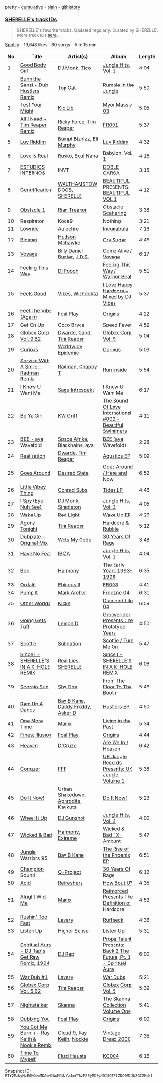 pretty - [cumulative](/playlists/cumulative/37i9dQZF1DX8NzAadCccWE.md) - [plain](/playlists/plain/37i9dQZF1DX8NzAadCccWE) - [githistory](https://github.githistory.xyz/mackorone/spotify-playlist-archive/blob/main/playlists/plain/37i9dQZF1DX8NzAadCccWE)

### [SHERELLE's track IDs](https://open.spotify.com/playlist/37i9dQZF1DX8NzAadCccWE)

> SHERELLE's favorite tracks\. Updated regularly\. Curated by SHERELLE\. More track IDs <a href="spotify:genre:track\_id">here</a>.

[Spotify](https://open.spotify.com/user/spotify) - 19,648 likes - 60 songs - 5 hr 15 min

| No. | Title | Artist(s) | Album | Length |
|---|---|---|---|---|
| 1 | [Good Body Girl](https://open.spotify.com/track/2C6nDoiBjH2sgCfMNZFVSB) | [DJ Monk](https://open.spotify.com/artist/6oUWm82IRnDedDipHEbOIc), [Tico](https://open.spotify.com/artist/3xBrGPbGEKYId0B662DYFd) | [Jungle Hits, Vol\. 1](https://open.spotify.com/album/6ajFWIR0zVPWu3cBj68B4z) | 4:04 |
| 2 | [Bunn the Sensi \- Dub Hustlers Remix](https://open.spotify.com/track/5rwaFjD2ctbrsvh8tFP4cM) | [Top Cat](https://open.spotify.com/artist/3QR3QV1qQuTpcy1DIqOw9j) | [Rumble in the Jungle](https://open.spotify.com/album/5mucViTQhpvARXs9UCcHeg) | 5:50 |
| 3 | [Test Your Might](https://open.spotify.com/track/5YCmKr1PC6eGwmLgKE6G8a) | [Kid Lib](https://open.spotify.com/artist/2PT0dZa1yzFBrkp8U1UTKW) | [Myor Massiv 03](https://open.spotify.com/album/1I9fl55cl5Z9YU0eWTMEkc) | 5:05 |
| 4 | [All I Need \- Tim Reaper Remix](https://open.spotify.com/track/6X8q0hqfcQ1unCs3T9l804) | [Ricky Force](https://open.spotify.com/artist/64ZyN9aDMKH9vVG3z78Y4x), [Tim Reaper](https://open.spotify.com/artist/03KZUWKQujlCcgEdcrkvWd) | [FR001](https://open.spotify.com/album/60ydbeDJvT8xBFfIH6ISjP) | 5:37 |
| 5 | [Luv Riddim](https://open.spotify.com/track/5LYfO0Guw5mmmpsaKsmIEu) | [Bumpi Biznizz](https://open.spotify.com/artist/67YJXdsm176LyMYrv3AxZ3), [Ell Murphy](https://open.spotify.com/artist/4r0F1gbqeQsaPg5d2nm5EJ) | [Luv Riddim](https://open.spotify.com/album/196dbMjcsfnxSvIN7gKa1e) | 4:32 |
| 6 | [Love Is Real](https://open.spotify.com/track/7bI27xMlA3wamlDk4kvVWz) | [Rusko](https://open.spotify.com/artist/4BTcOR2hEQZQQL5AMo5u10), [Soul Nana](https://open.spotify.com/artist/0cS0neWJt38rrXAibihMt9) | [Babylon, Vol\. 1](https://open.spotify.com/album/2CNQ67P0mbL0ZECsESspO3) | 4:18 |
| 7 | [ESTUDIOS INTERNOS](https://open.spotify.com/track/6uAu4MKpeASDrdcJSLl49l) | [INVT](https://open.spotify.com/artist/7iS41tYQBUyJsZYcxCse0D) | [DOBLE CARGA](https://open.spotify.com/album/07uCsXYSpGNlEiVQE3BwQ8) | 3:15 |
| 8 | [Gentrification](https://open.spotify.com/track/05YJ8kmnxQTk9zsjujOHlm) | [WALTHAMSTOW DOGS](https://open.spotify.com/artist/0IQS3ENeRlhRwg0VB307MI), [SHERELLE](https://open.spotify.com/artist/2TFDQkQ7LahhuwL9p7R6MO) | [BEAUTIFUL PRESENTS: BEAUTIFUL VOL 1](https://open.spotify.com/album/7vxquNykZOqoSU3MR7UJ0G) | 4:12 |
| 9 | [Obstacle 1](https://open.spotify.com/track/1ANLA4HyfVMui5MPjwstXU) | [Rian Treanor](https://open.spotify.com/artist/6un6trkuuP46AZM0kkY8Yx) | [Obstacle Scattering](https://open.spotify.com/album/6githYTrl857l9544L4Us9) | 3:38 |
| 10 | [Respirator](https://open.spotify.com/track/4wZJvvWhngLb3znKI6HjQQ) | [Kode9](https://open.spotify.com/artist/5Z3GyWBvJZgJ35TS0cmXll) | [Nothing](https://open.spotify.com/album/3dCuwosZxBe3wR3ANpeeIY) | 3:21 |
| 11 | [Lowride](https://open.spotify.com/track/7gu3aKNbBq2nSWMhybCfBf) | [Autechre](https://open.spotify.com/artist/6WH1V41LwGDGmlPUhSZLHO) | [Incunabula](https://open.spotify.com/album/4KROnLN6Didp0F97RXaW7a) | 7:16 |
| 12 | [Bicstan](https://open.spotify.com/track/0ijKkR37HK5zOX2hm5bOqv) | [Hudson Mohawke](https://open.spotify.com/artist/6olWbKW2VLhFCHfOi0iEDb) | [Cry Sugar](https://open.spotify.com/album/5YoNp5U9MsUvXsTWhVhEFU) | 4:45 |
| 13 | [Voyage](https://open.spotify.com/track/2ey1cWp7qa2jQxiEDJYxWz) | [Billy Daniel Bunter](https://open.spotify.com/artist/0pGeeHbb2hxsDdIUFW3ci2), [J.D.S.](https://open.spotify.com/artist/45tt1ppWRmjWBeajPqAzzD) | [Come Alive / Voyage](https://open.spotify.com/album/0HkbpVVffMn9ZGG74ogQhs) | 6:17 |
| 14 | [Feeling This Way](https://open.spotify.com/track/2Y3uvMGCVqm4QUC2Fhv1kh) | [Dj Pooch](https://open.spotify.com/artist/05l2hjuRxhIWivfZHO02N8) | [Feeling This Way / Warrior Beat](https://open.spotify.com/album/45a7jVZiYfUmpPdNekv8YP) | 5:51 |
| 15 | [Feels Good](https://open.spotify.com/track/2KERBLhMrcKroTcq9yAubu) | [Vibes](https://open.spotify.com/artist/2hGxXtwh5MSCnweuvSx6um), [Wishdokta](https://open.spotify.com/artist/553sMBQTQMtuUkDhfKiOcz) | [I Love Happy Hardcore – Mixed by DJ Vibes](https://open.spotify.com/album/7j91HlvrfutI0ntwMTEpDM) | 5:37 |
| 16 | [Feel The Vibe \(Again\)](https://open.spotify.com/track/1WVhOYMnetboL007LBZhRA) | [Foul Play](https://open.spotify.com/artist/67FRYUfxVqKOrS3x4emvL8) | [Origins](https://open.spotify.com/album/3KqzGukJ8XRU1r2l8e5p8m) | 4:22 |
| 17 | [Get On Up](https://open.spotify.com/track/0pQ0qCy8KaqPtofeAoWCu3) | [Coco Bryce](https://open.spotify.com/artist/08hjAM9XAD28O0nWVKmlx5) | [Speed Fever](https://open.spotify.com/album/739IxNiV1KuJvgUcTelUiR) | 4:59 |
| 18 | [Globex Corp Vol\. 9 B2](https://open.spotify.com/track/2UcN0KNmCRzV7q6NwIRYdR) | [Dwarde](https://open.spotify.com/artist/6Yj4KzTFxItt3bGK9DuX4O), [Gand](https://open.spotify.com/artist/5cVweP6HdTfUGUNA2yYny5), [Tim Reaper](https://open.spotify.com/artist/03KZUWKQujlCcgEdcrkvWd) | [Globex Corp, Vol\. 9](https://open.spotify.com/album/7bsXcAMitL5NC9eLCLwmu5) | 5:04 |
| 19 | [Curious](https://open.spotify.com/track/2TGkKM8S62hUHEWPxH2Sn6) | [Worldwide Epidemic](https://open.spotify.com/artist/2xd5tjEKK14G1tJu5xA6ol) | [Curious](https://open.spotify.com/album/0dNukbDeEk0vbqNYylYUtI) | 5:03 |
| 20 | [Service With A Smile \- Radman Remix](https://open.spotify.com/track/5bIzrah5IqE9XmBG92dJRN) | [Radman](https://open.spotify.com/artist/5rZTk1nGYLyhYLvh7i3Lef), [Chappy T](https://open.spotify.com/artist/5i7GqXwdnZbqDsPJ43LyDw) | [Run Inside](https://open.spotify.com/album/1tdzvKoCJYGTgb87za8M1Z) | 5:54 |
| 21 | [I Know U Want Me](https://open.spotify.com/track/3f5JKreS5eBaq8rMiJHhM7) | [Sage Introspekt](https://open.spotify.com/artist/4ekpVu17mXNnTLJ61iow2T) | [I Know U Want Me](https://open.spotify.com/album/4VZfMYJ3lQ6M9ntcCDIgSA) | 6:17 |
| 22 | [Be Ya Girl](https://open.spotify.com/track/2SYtKPPZGyObiLe2XrqEfY) | [KW Griff](https://open.spotify.com/artist/0c93ipDYZUvYQEKgAs1Vfu) | [The Sound Of Love International \#002 \- Beautiful Swimmers](https://open.spotify.com/album/2cxbgAp9U7ZubuZ2ygijXk) | 4:11 |
| 23 | [B£E \- aya Wavefold](https://open.spotify.com/track/47CXMS5mAERppoCxdK7bGH) | [Space Afrika](https://open.spotify.com/artist/6cU1HCzqStKzT3NUuaaCO5), [Blackhaine](https://open.spotify.com/artist/5YUsQAApp3PLKOyhdyKPw5), [aya](https://open.spotify.com/artist/0NKaRcyqHnynkv7UMsOhEH) | [B£E \(aya Wavefold\)](https://open.spotify.com/album/0baiyt3lJLUE1kLJalEi4T) | 2:28 |
| 24 | [Realisation](https://open.spotify.com/track/7DXSEcGyBfgzsgWbwwBVa9) | [Dwarde](https://open.spotify.com/artist/6Yj4KzTFxItt3bGK9DuX4O), [Tim Reaper](https://open.spotify.com/artist/03KZUWKQujlCcgEdcrkvWd) | [Aquatics EP](https://open.spotify.com/album/5zk5ayP8jzOhJdRQkgJMJf) | 5:09 |
| 25 | [Goes Around](https://open.spotify.com/track/5a4Y4TnykqvnKOnKv78Of1) | [Desired State](https://open.spotify.com/artist/0RTQBPcao3QGythpPmZrgQ) | [Goes Around / Here and Now](https://open.spotify.com/album/2BFf0lXitRqKcE3puBHKa3) | 6:52 |
| 26 | [Little Vibey Thing](https://open.spotify.com/track/2ESLxzqj6HB6QGdCoEJbNK) | [Conrad Subs](https://open.spotify.com/artist/62Vn4DolLwSkkSS4fEXKLH) | [Tides LP](https://open.spotify.com/album/5UVRNQrXNRJz8P4VJIpdOW) | 4:46 |
| 27 | [I Spy \(Eye Nuh See\)](https://open.spotify.com/track/31YL7wkXKNCMhSycK8dQcN) | [DJ Monk](https://open.spotify.com/artist/6oUWm82IRnDedDipHEbOIc), [Simpleton](https://open.spotify.com/artist/6a9dRIQdjTzO1aSa5aHfDM) | [Jungle Hits, Vol\. 2](https://open.spotify.com/album/5cUKFvWH5OENoGjbry6pQO) | 4:05 |
| 28 | [Wake Up](https://open.spotify.com/track/0JPiYS3idnjyTKKWtNv8tr) | [Red Light](https://open.spotify.com/artist/4ndHkMtVrpNSGBSIvARx76) | [Wake Up EP](https://open.spotify.com/album/4mKShYqjGJouuGOD98NcsS) | 4:26 |
| 29 | [Agony Tonight](https://open.spotify.com/track/6Q5WxKtTkDf76pfXvE4lGc) | [Tim Reaper](https://open.spotify.com/artist/03KZUWKQujlCcgEdcrkvWd) | [Hardcore & Rubble](https://open.spotify.com/album/5OM5pbNlmjuSWptvSMfs9s) | 5:12 |
| 30 | [Dubplate \- Original Mix](https://open.spotify.com/track/2frRwm6fcru9Ba7MeHbaV4) | [Wots My Code](https://open.spotify.com/artist/2oyVj5zi616mZj2od6LSsV) | [30 Years Of Rage](https://open.spotify.com/album/23jTvoFSWLKhfS8BWIm12x) | 3:48 |
| 31 | [Have No Fear](https://open.spotify.com/track/5XDRlQHJ2q96asIslCEV0f) | [IBIZA](https://open.spotify.com/artist/2gOi46TSDBDLUmmuswG2on) | [Jungle Hits, Vol\. 1](https://open.spotify.com/album/6ajFWIR0zVPWu3cBj68B4z) | 4:04 |
| 32 | [Boo](https://open.spotify.com/track/3a4DoAHjA7A9qD1vSl55RX) | [Harmony](https://open.spotify.com/artist/16gfjjn0IbPiW4oVu9iNA4) | [The Early Years 1993\-1996](https://open.spotify.com/album/539Fxf7Mv62713hvbLUzn2) | 6:35 |
| 33 | [Ordah!](https://open.spotify.com/track/0THQ1W902VBoeSZXzPba89) | [Phineus II](https://open.spotify.com/artist/1qLiuyjL0jMScZ07LxJpXY) | [FR003](https://open.spotify.com/album/6NYLAjH9kPng1CFbOzsE3v) | 4:41 |
| 34 | [Pump It](https://open.spotify.com/track/4JF7SVpoXcaD4NUZtS5XwG) | [Mark Archer](https://open.spotify.com/artist/3bwbfpfkk1D1cHy7XZ97vF) | [Frndzne 04](https://open.spotify.com/album/7rKqj6g0Tk3htSeHTWFCmt) | 6:31 |
| 35 | [Other Worlds](https://open.spotify.com/track/4I08sf0cJZx435iYj9juyO) | [Kloke](https://open.spotify.com/artist/2cggyYmdk2HP87tYGtw3La) | [Diamond Life 04](https://open.spotify.com/album/54CjOMsvK3Ml03WiPFrMiV) | 6:59 |
| 36 | [Going Gets Tuff](https://open.spotify.com/track/1lMyxSnENVhG4iB5OkqjtH) | [Lemon D](https://open.spotify.com/artist/4K5Dosv1aTGnVJzfv6QilI) | [Grooverider Presents The Prototype Years](https://open.spotify.com/album/7ewM0AVaBniZo7cGKssDBm) | 4:50 |
| 37 | [Scottie](https://open.spotify.com/track/359aCf1X4Htiq2e6LWKs5a) | [Subnation](https://open.spotify.com/artist/1xIJgirwQTZpOtv9q06hmq) | [Scottie / Turn Me On](https://open.spotify.com/album/4hEdA1sm2WQvCoN9nnpbQF) | 5:47 |
| 38 | [Since I \- SHERELLE'S IN A K\-HOLE REMIX](https://open.spotify.com/track/5jzmyt9P3x7HHczebllKLM) | [Real Lies](https://open.spotify.com/artist/1jucBaHU995Lf7ViACscFu), [SHERELLE](https://open.spotify.com/artist/2TFDQkQ7LahhuwL9p7R6MO) | [Since I \- SHERELLE'S IN A K\-HOLE REMIX](https://open.spotify.com/album/3JG4kvDxvkvHnFe0bIekM6) | 6:06 |
| 39 | [Scorpio Sun](https://open.spotify.com/track/10CRTxsoDvwgBygdKsyhQE) | [Shy One](https://open.spotify.com/artist/6FafP4LIlZnnYNacDoW7yZ) | [From The Floor To The Booth](https://open.spotify.com/album/2frqao7MHXrHmYrijCWlm0) | 5:46 |
| 40 | [Ram Up A Dance](https://open.spotify.com/track/0CD63QsyrrcNQ9Ux8GUgP4) | [Bay B Kane](https://open.spotify.com/artist/2bmPucDtmNJQiRlyn7nQqM), [Daddy Freddy](https://open.spotify.com/artist/1V6f3JOvc36EUWcIaTBlfD), [Asher D](https://open.spotify.com/artist/6YHM1vRoDQZuS7GLVx7qVO) | [Hustlers EP](https://open.spotify.com/album/1ahMDKPEfuHYawW28RcGMh) | 4:50 |
| 41 | [One More Time](https://open.spotify.com/track/4SVcVro7FaAJ67mjFKboyO) | [Manix](https://open.spotify.com/artist/3NxpC1snwKVakSDm2hLNsI) | [Living in the Past](https://open.spotify.com/album/2ffzDpla2bbc02h4ASeutu) | 5:34 |
| 42 | [Finest Illusion](https://open.spotify.com/track/2FrTV6h36FKjByFOFdSZmy) | [Foul Play](https://open.spotify.com/artist/67FRYUfxVqKOrS3x4emvL8) | [Origins](https://open.spotify.com/album/3KqzGukJ8XRU1r2l8e5p8m) | 4:44 |
| 43 | [Heaven](https://open.spotify.com/track/4FKnEmmpyPGHIu6uTKPP6E) | [D'Cruze](https://open.spotify.com/artist/5jTjgHoQanj6Mo3vNJk66S) | [Are We In / Heaven](https://open.spotify.com/album/2bcQq4LYnBmLSjZwMFTqFI) | 6:42 |
| 44 | [Conquer](https://open.spotify.com/track/3rFQLi6BE8wPGfYxIRXn4M) | [FFF](https://open.spotify.com/artist/1jR7PWJW17d3h2kEUqW0Tu) | [UK Jungle Records Presents: UK Jungle Volume 1](https://open.spotify.com/album/0Favz2IFiUl67RMzdAP7t6) | 5:38 |
| 45 | [Do It Now!](https://open.spotify.com/track/4WmssqakTOhIPKcPKpY87B) | [Urban Shakedown](https://open.spotify.com/artist/3h3XG3dDbh5MxIFyXNepCN), [Aphrodite](https://open.spotify.com/artist/1SsdsVIIKLUe54OsHzm5uQ), [Kaukuta](https://open.spotify.com/artist/3wL34iKauhbC3vwofcugqK) | [Do It Now!](https://open.spotify.com/album/1Sql9mxGB3z8SDdOVLlpZM) | 5:23 |
| 46 | [Wheel It Up](https://open.spotify.com/track/7iGjbUYFIp1VNTwqKf3iQg) | [DJ Gunshot](https://open.spotify.com/artist/7gOD9sEwuOQA03HyFL4ILW) | [Jungle Hits, Vol\. 2](https://open.spotify.com/album/5cUKFvWH5OENoGjbry6pQO) | 4:00 |
| 47 | [Wicked & Bad](https://open.spotify.com/track/68Wo1HxKNaO2FQ4vatHTXD) | [Harmony](https://open.spotify.com/artist/16gfjjn0IbPiW4oVu9iNA4), [Extreme](https://open.spotify.com/artist/4Z6JrXrOgYcQ9iDbO1iZRI) | [Wicked & Bad / X\-Amount](https://open.spotify.com/album/6h4sD3AWZmQtbx2VwL2k3H) | 5:47 |
| 48 | [Jungle Warriors 95](https://open.spotify.com/track/0Efs4tz8dVtMcpszu0sB19) | [Bay B Kane](https://open.spotify.com/artist/2bmPucDtmNJQiRlyn7nQqM) | [The Rise of the Phoenix EP](https://open.spotify.com/album/73Z2M75Fjkgx2E6OrvzsCl) | 6:51 |
| 49 | [Champion Sound](https://open.spotify.com/track/5HUlait8F98NnmUy8PoKA2) | [Q\-Project](https://open.spotify.com/artist/7mQbqurgWLowz9iumqdV3E) | [30 Years Of Rage](https://open.spotify.com/album/23jTvoFSWLKhfS8BWIm12x) | 6:12 |
| 50 | [Acid](https://open.spotify.com/track/6y4lj3z4beSuCJXLnVhI6e) | [Refreshers](https://open.spotify.com/artist/4cGp1DxvYloTMZiCnVcp2L) | [How Bout U?](https://open.spotify.com/album/3xEw2SoYXQ0lpGWNjdnMBh) | 4:35 |
| 51 | [Alright Wid Me](https://open.spotify.com/track/23uGz8o01ThulEQPZTLvM2) | [Manix](https://open.spotify.com/artist/3NxpC1snwKVakSDm2hLNsI) | [Reinforced Presents The Definition of Hardcore](https://open.spotify.com/album/0Ajwqb746Owv6ALnMWBiGI) | 4:53 |
| 52 | [Rushin' Too Fast](https://open.spotify.com/track/7F5cLHv0LcPDYMsBlOoMuI) | [Lavery](https://open.spotify.com/artist/0fK0hLAdC0LJDHiReWUAYU) | [Ruffneck](https://open.spotify.com/album/1LnAE21jZKRQMLYmM5wv0w) | 4:36 |
| 53 | [Listen Up](https://open.spotify.com/track/0XW53tZWV6kBjOfaVBMmlD) | [Higher Sense](https://open.spotify.com/artist/5x9yCuNNricWjVq4Qr2IRb) | [Listen Up](https://open.spotify.com/album/0KBPcTosFJ9gpgh559GvwG) | 5:31 |
| 54 | [Spiritual Aura \- DJ Rap's Get Raw Remix, 1994](https://open.spotify.com/track/4pc6AW5u6BJcKGnaUSCLwX) | [DJ Rap](https://open.spotify.com/artist/68AFCxLSHARThf2XIYwY46) | [Propa Talent Presents: Back 2 The Future, Pt\. 1 \- Spiritual Aura](https://open.spotify.com/album/75SbtmTdV4WAEYpcQH8vVD) | 6:00 |
| 55 | [War Dub \#1](https://open.spotify.com/track/73X6y84mtWYBw8zPHe2lGr) | [Lavery](https://open.spotify.com/artist/0fK0hLAdC0LJDHiReWUAYU) | [War Dubs](https://open.spotify.com/album/0FrEFew4BdAo8vV24T6x1M) | 5:21 |
| 56 | [Globex Corp Vol\. 5 B2](https://open.spotify.com/track/7mmhjlPfOlJlDgaD76uBZh) | [Tim Reaper](https://open.spotify.com/artist/03KZUWKQujlCcgEdcrkvWd) | [Globex Corp, Vol\. 5](https://open.spotify.com/album/2Ziv3KGQccckeVxjUsLdci) | 5:39 |
| 57 | [Nightstalker](https://open.spotify.com/track/5QPlRffigSWAaKE0JwPw3q) | [Skanna](https://open.spotify.com/artist/6h7y5SBkAAiL43dxJP5K5e) | [The Skanna Collection Volume One](https://open.spotify.com/album/4jLHrXtzON3Upz9raN8mOT) | 5:41 |
| 58 | [Dubbing You](https://open.spotify.com/track/7otaDsi4MfMgnd0OsAnVut) | [Foul Play](https://open.spotify.com/artist/67FRYUfxVqKOrS3x4emvL8) | [Origins](https://open.spotify.com/album/3KqzGukJ8XRU1r2l8e5p8m) | 6:00 |
| 59 | [You Got Me Burnin \- Ray Keith & Nookie Remix](https://open.spotify.com/track/4QM03Jgj9V8EdBtbh393la) | [Cloud 9](https://open.spotify.com/artist/02AM03mK2DQTiDr33b87f6), [Ray Keith](https://open.spotify.com/artist/6LWmwdaxswnPZCrjexu80I), [Nookie](https://open.spotify.com/artist/491cHKkjRVcGaChy40l4Bh) | [Vintage Dread 2000](https://open.spotify.com/album/1eorEF6PNbAm9UGxmPDZg8) | 7:35 |
| 60 | [Time To Myself](https://open.spotify.com/track/6wHbUmqpA2zCp4uoN1gQ5X) | [Fluid Haunts](https://open.spotify.com/artist/5nldwuXFiR54FV2HdA8pSJ) | [KC004](https://open.spotify.com/album/4egV2lhSmPt1nqkBObGnJj) | 6:16 |

Snapshot ID: `MTY2MzkyMzE0MCwwMDAwMDAwMDUzYzJmYTUzM2EyMDEyNDI3OTFlZDQ0M2JkZGI2Mjk1`
